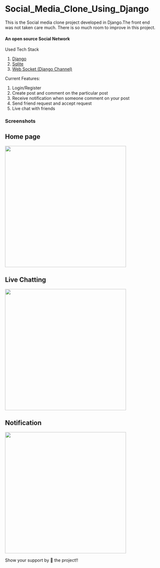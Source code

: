 # Social_Media_Clone_Using_Django
This is the Social media clone project developed in Django.The front end was not taken care much. There is so much room to improve in this project.

#### An open source Social Network

Used Tech Stack

1. [Django](https://docs.djangoproject.com/en/3.1/)
2. [Sqlite](https://www.sqlite.org/docs.html)
3. [Web Socket (Django Channel)](https://channels.readthedocs.io/en/latest/)

Current Features:

1. Login/Register
2. Create post and comment on the particular post
3. Receive notification when someone comment on your post
4. Send friend request and accept request
5. Live chat with friends

### Screenshots

## Home page

<img src="screenshots/one.png" height="400">

## Live Chatting

<img src="screenshots/two.png" height="400">

## Notification

<img src="screenshots/three.png" height="400">

Show your support by 🌟 the project!!
